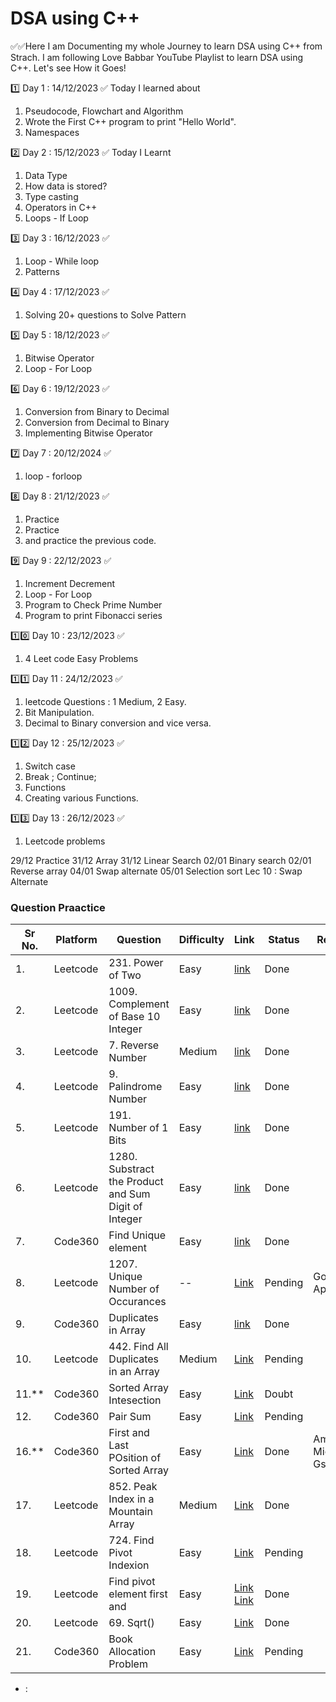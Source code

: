 <h1> DSA using C++</h1>
✅✅Here I am Documenting my whole Journey to learn DSA using C++ from Strach. I am following Love Babbar YouTube Playlist to learn DSA using C++.
Let's see How it Goes!

1️⃣ Day 1 : 14/12/2023 ✅
Today I learned about
1. Pseudocode, Flowchart and Algorithm
2. Wrote the First C++ program to print "Hello World".
3. Namespaces

2️⃣ Day 2 : 15/12/2023 ✅
Today I Learnt
1. Data Type
2. How data is stored?
3. Type casting
4. Operators in C++
5. Loops - If Loop

3️⃣ Day 3 : 16/12/2023 ✅
1. Loop - While loop
3. Patterns

4️⃣ Day 4 : 17/12/2023 ✅
1. Solving 20+ questions to Solve Pattern

5️⃣ Day 5 : 18/12/2023 ✅
1. Bitwise Operator
2. Loop - For Loop

6️⃣ Day 6 : 19/12/2023 ✅
1. Conversion from Binary to Decimal
2. Conversion from Decimal to Binary
3. Implementing Bitwise Operator

7️⃣ Day 7 : 20/12/2024 ✅
1. loop - forloop

8️⃣ Day 8 : 21/12/2023 ✅
1. Practice
2. Practice
3. and practice the previous code.
 
9️⃣ Day 9 : 22/12/2023 ✅
1. Increment Decrement
2. Loop - For Loop
3. Program to Check Prime Number
4. Program to print Fibonacci series

1️⃣0️⃣ Day 10 : 23/12/2023 ✅
1. 4 Leet code Easy Problems

1️⃣1️⃣ Day 11 : 24/12/2023 ✅
1. leetcode Questions : 1 Medium, 2 Easy.
2. Bit Manipulation.
3. Decimal to Binary conversion and vice versa.

1️⃣2️⃣ Day 12 : 25/12/2023 ✅
1. Switch case
2. Break ; Continue;
3. Functions
4. Creating various Functions.
   
1️⃣3️⃣ Day 13 : 26/12/2023 ✅
1. Leetcode problems

29/12 Practice
31/12 Array
31/12 Linear Search
02/01 Binary search
02/01 Reverse array
04/01 Swap alternate
05/01 Selection sort
Lec 10 : Swap Alternate


### Question Praactice
|Sr No.| Platform  | Question | Difficulty | Link | Status | Remark|
|------- | ------------- | ----------| ----------| -------| ------| ----- |
|1. |Leetcode | 231. Power of Two  | Easy | [link](https://leetcode.com/problems/power-of-two/) |Done| |
|2. |Leetcode | 1009. Complement of Base 10 Integer  | Easy | [link](https://leetcode.com/problems/complement-of-base-10-integer/)|Done| |
|3. |Leetcode | 7. Reverse Number  | Medium |[link](https://leetcode.com/problems/reverse-integer/) |Done| |
|4. |Leetcode | 9. Palindrome Number  | Easy | [link](https://leetcode.com/problems/palindrome-number/) |Done| |
|5. |Leetcode | 191. Number of 1 Bits | Easy | [link](https://leetcode.com/problems/number-of-1-bits/) |Done| |
|6. |Leetcode | 1280. Substract the Product and Sum Digit of Integer  | Easy | [link](https://leetcode.com/problems/subtract-the-product-and-sum-of-digits-of-an-integer/) |Done| |
|7. |Code360 | Find Unique element | Easy | [link](https://bit.ly/3y01Zdu)| Done| |
|8. |Leetcode | 1207. Unique Number of Occurances | -- | [Link](https://leetcode.com/problems/unique-number-of-occurrences/) | Pending | Google Apple|
|9. |Code360 |Duplicates in Array|Easy|[link](https://bit.ly/3dm6bdZ) | Done | |
|10. |Leetcode| 442. Find All Duplicates in an Array |Medium |[Link](https://leetcode.com/problems/find-all-duplicates-in-an-array/description/) | Pending| |
|11.** |Code360 |Sorted Array Intesection | Easy |[Link](https://bit.ly/3Il0c7n)| Doubt | |
|12. |Code360 |Pair Sum|Easy|[Link](https://bit.ly/3EwlU6e )| Pending | |
|16.** |Code360 |First and Last POsition of Sorted Array |Easy|[Link](https://www.codingninjas.com/studio/problems/first-and-last-position-of-an-element-in-sorted-array_1082549)| Done |Amazon Microsoft Gs Ad |
|17. |Leetcode |852. Peak Index in a Mountain Array |Medium|[Link](https://leetcode.com/problems/peak-index-in-a-mountain-array/description/)| Done | |
|18. |Leetcode |724. Find Pivot Indexion |Easy|[Link](https://leetcode.com/problems/find-pivot-index/description/)| Pending  | |
|19. |Leetcode |Find pivot element first and |Easy|[Link](https://leetcode.com/problems/search-in-rotated-sorted-array/solutions/1459909/find-pivot-element-first-and-apply-binary-search-on-left-and-right-subarrays-0logn-approach/) [Link](https://www.codingninjas.com/studio/problems/search-in-rotated-sorted-array_1082554)| Done |  |
|20. |Leetcode |69. Sqrt() |Easy|[Link](https://leetcode.com/problems/sqrtx/description/)| Done | 
|21. |Code360 |Book Allocation Problem |Easy|[Link](https://www.naukri.com/code360/problems/allocate-books_1090540)| Pending | 
- :  

<!-- 
lecture 15
Questions Solved:
Homework Questions: 
- EKO SPOJ: https://www.spoj.com/problems/EKO/  
- PRATA SPOJ: https://bit.ly/3ExHXt5  
- Aggressive Cows: https://bit.ly/3dkuQ2B 
- Painter’s Partition Problem: https://bit.ly/31v3Jiy 
- EKO SPOJ: https://www.spoj.com/problems/EKO/ 
- PRATA SPOJ: https://bit.ly/3ExHXt5  -->




<!--
|13. |platform |Description |dificulty|[Link]()| Status | 
-->

<!-- 
Q13 Triplet sum [https://bit.ly/3GbgVs3] Fipkart Meta Cisco...
Q14 3sum https://bit.ly/3GbgVs3 

Q15 Sort 0 1
Q15a Sort 0 1 2 [https://bit.ly/3DfQW0s] Meta Microsoft......
 -->